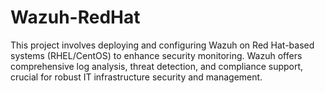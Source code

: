 # Wazuh-RedHat
This project involves deploying and configuring Wazuh on Red Hat-based systems (RHEL/CentOS) to enhance security monitoring. Wazuh offers comprehensive log analysis, threat detection, and compliance support, crucial for robust IT infrastructure security and management.
